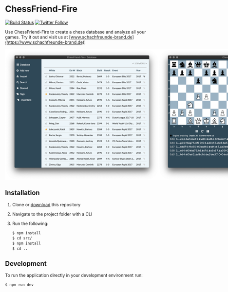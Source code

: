 # ChessFriend-Fire
[![Build Status](https://travis-ci.org/SFBrand1981/ChessFriend-Fire.svg?branch=master)](https://travis-ci.org/SFBrand1981/ChessFriend-Fire)
[![Twitter Follow](https://img.shields.io/twitter/follow/SFBrand81.svg?style=social)](https://twitter.com/SFBrand81)


Use ChessFriend-Fire to create a chess database and analyze all your games.
Try it out and visit us at [www.schachfreunde-brand.de](https://www.schachfreunde-brand.de)!


<div style="display: flex; flex-direction: row;">
     <img src="https://github.com/SFBrand1981/ChessFriend-Fire/blob/master/docs/ChessFriend-Fire_DB.png">
     <img src="https://github.com/SFBrand1981/ChessFriend-Fire/blob/master/docs/ChessFriend-Fire_game.png">
</div>


## Installation

1. Clone or [download][download] this repository
2. Navigate to the project folder with a CLI
3. Run the following:

   ```bash
   $ npm install
   $ cd src/
   $ npm install
   $ cd ..
   ```

## Development

To run the application directly in your development environment run:

```bash
$ npm run dev
```


[screenshot1]: https://github.com/SFBrand1981/ChessFriend-Fire/blob/master/docs/ChessFriend-Fire_DB.png
[screenshot2]: https://github.com/SFBrand1981/ChessFriend-Fire/blob/master/docs/ChessFriend-Fire_game.png
[download]: https://github.com/SFBrand1981/ChessFriend-Fire/releases

